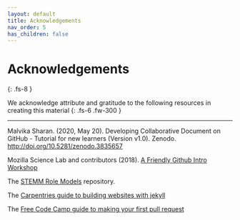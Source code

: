 ```yaml
---
layout: default
title: Acknowledgements
nav_order: 5
has_children: false
---
```


# Acknowledgements
{: .fs-8 }

We acknowledge attribute and gratitude to the following resources in creating this material
{: .fs-6 .fw-300 }

---

Malvika Sharan. (2020, May 20). Developing Collaborative Document on GitHub - Tutorial for new learners (Version v1.0). Zenodo. http://doi.org/10.5281/zenodo.3835657

Mozilla Science Lab and contributors (2018). [A Friendly Github Intro Workshop](https://kirstiejane.github.io/friendly-github-intro/#help)

The [STEMM Role Models](https://github.com/KirstieJane/STEMMRoleModels) repository.

The [Carpentries guide to building websites with jekyll](https://carpentries-incubator.github.io/building-websites-with-jekyll-and-github-or-gitlab/)

The [Free Code Camp guide to making your first pull request](https://www.freecodecamp.org/news/how-to-make-your-first-pull-request-on-github-3/)
